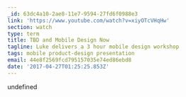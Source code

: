 ```yaml
---
_id: 63dc4a10-2ae8-11e7-9594-27fd6f0988e3
link: 'https://www.youtube.com/watch?v=xiyOTcVHqHw'
section: watch
type: term
title: TBD and Mobile Design Now
tagline: Luke delivers a 3 hour mobile design workshop
tags: mobile product-design presentation
email: 44e8f2569fcd795157035e74ed86ebd8
date: '2017-04-27T01:25:25.853Z'
---
```

undefined
